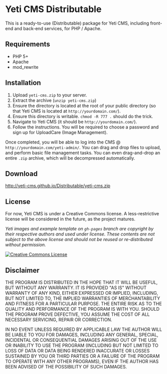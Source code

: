 # Yeti CMS Distributable
This is a ready-to-use (Distributable) package for Yeti CMS, including front-end and back-end services, for PHP / Apache.

## Requirements
- PHP 5+
- Apache
- mod_rewrite

## Installation
1. Upload `yeti-cms.zip` to your server.
2. Extract the archive (`unzip yeti-cms.zip`)
3. Ensure the directory is located at the root of your public directory (so that Yeti CMS is located at `http://yourdomain.com/`).
4. Ensure this directory is writable. `chmod -R 777 .` should do the trick.
5. Navigate to Yeti CMS (it should be `http://yourdomain.com/`).
6. Follow the instructions. You will be required to choose a password and sign up for UploadCare (Image Management).

Once completed, you will be able to log into the CMS @ `http://yourdomain.com/yeti-admin/`. You can drag and drop files to upload, and perform basic file management tasks. You can even drag-and-drop an entire `.zip` archive, which will be decompressed automatically.

## Download
http://yeti-cms.github.io/Distributable/yeti-cms.zip


## License
For now, Yeti CMS is under a Creative Commons license. A less-restrictive license will be considered in the future, as the project matures.

*Yeti images and example template on `gh-pages` branch are copyright by their respective authors and used under license. These contents are not subject to the above license and should not be reused or re-distributed without permission.*

<a rel="license" href="http://creativecommons.org/licenses/by-sa/4.0/"><img alt="Creative Commons License" style="border-width:0" src="https://i.creativecommons.org/l/by-sa/4.0/88x31.png" /></a>


## Disclaimer
THE PROGRAM IS DISTRIBUTED IN THE HOPE THAT IT WILL BE USEFUL, BUT WITHOUT ANY WARRANTY. IT IS PROVIDED "AS IS" WITHOUT WARRANTY OF ANY KIND, EITHER EXPRESSED OR IMPLIED, INCLUDING, BUT NOT LIMITED TO, THE IMPLIED WARRANTIES OF MERCHANTABILITY AND FITNESS FOR A PARTICULAR PURPOSE. THE ENTIRE RISK AS TO THE QUALITY AND PERFORMANCE OF THE PROGRAM IS WITH YOU. SHOULD THE PROGRAM PROVE DEFECTIVE, YOU ASSUME THE COST OF ALL NECESSARY SERVICING, REPAIR OR CORRECTION.

IN NO EVENT UNLESS REQUIRED BY APPLICABLE LAW THE AUTHOR WILL BE LIABLE TO YOU FOR DAMAGES, INCLUDING ANY GENERAL, SPECIAL, INCIDENTAL OR CONSEQUENTIAL DAMAGES ARISING OUT OF THE USE OR INABILITY TO USE THE PROGRAM (INCLUDING BUT NOT LIMITED TO LOSS OF DATA OR DATA BEING RENDERED INACCURATE OR LOSSES SUSTAINED BY YOU OR THIRD PARTIES OR A FAILURE OF THE PROGRAM TO OPERATE WITH ANY OTHER PROGRAMS), EVEN IF THE AUTHOR HAS BEEN ADVISED OF THE POSSIBILITY OF SUCH DAMAGES.
